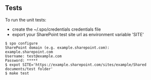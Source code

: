 Tests
-----

To run the unit tests:

* create the ~/.spo/credentials credentials file
* export your SharePoint test site url as environment variable 'SITE'

```console
$ spo configure
SharePoint domain (e.g. example.sharepoint.com): example.sharepoint.com
Username: test@example.com
Password: *****
$ expot SITE='https://example.sharepoint.com/sites/example/Shared documents/test folder'
$ make test
```

